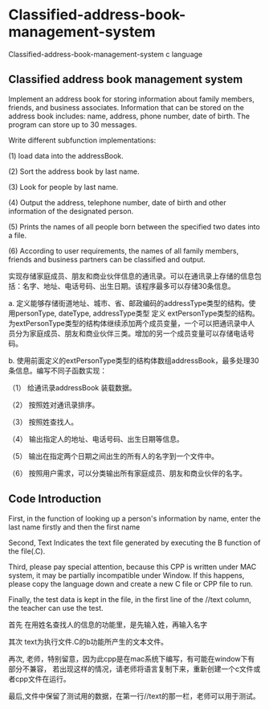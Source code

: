 # Classified-address-book-management-system
Classified-address-book-management-system c language

## Classified address book management system

Implement an address book for storing information about family members, friends, and business associates. Information that can be stored on the address book includes: name, address, phone number, date of birth. The program can store up to 30 messages.

Write different subfunction implementations:

(1) load data into the addressBook.

(2) Sort the address book by last name.

(3) Look for people by last name.

(4) Output the address, telephone number, date of birth and other information of the designated person.

(5) Prints the names of all people born between the specified two dates into a file.

(6) According to user requirements, the names of all family members, friends and business partners can be classified and output.

实现存储家庭成员、朋友和商业伙伴信息的通讯录。可以在通讯录上存储的信息包括：名字、地址、电话号码、出生日期。该程序最多可以存储30条信息。

a.	定义能够存储街道地址、城市、省、邮政编码的addressType类型的结构。使用personType, dateType, addressType类型 定义 extPersonType类型的结构。为extPersonType类型的结构体继续添加两个成员变量，一个可以把通讯录中人员分为家庭成员、朋友和商业伙伴三类。增加的另一个成员变量可以存储电话号码。

b.	使用前面定义的extPersonType类型的结构体数组addressBook，最多处理30条信息。编写不同子函数实现：

（1）	给通讯录addressBook 装载数据。

（2）	按照姓对通讯录排序。

（3）	按照姓查找人。

（4）	输出指定人的地址、电话号码、出生日期等信息。

（5）	输出在指定两个日期之间出生的所有人的名字到一个文件中。

（6）	按照用户需求，可以分类输出所有家庭成员、朋友和商业伙伴的名字。




## Code Introduction

First, in the function of looking up a person's information by name, enter the last name firstly and then the first name

Second, Text Indicates the text file generated by executing the B function of the file(.C).

Third, please pay special attention, because this CPP is written under MAC system, it may be partially incompatible under Window.
If this happens, please copy the language down and create a new C file or CPP file to run.

Finally, the test data is kept in the file, in the first line of the //text column, the teacher can use the test.

首先  在用姓名查找人的信息的功能里，是先输入姓，再输入名字

其次  text为执行文件.C的b功能所产生的文本文件。

再次, 老师，特别留意，因为此cpp是在mac系统下编写，有可能在window下有部分不兼容，
若出现这样的情况，请老师将语言复制下来，重新创建一个c文件或者cpp文件在运行。

最后,文件中保留了测试用的数据，在第一行//text的那一栏，老师可以用于测试。

